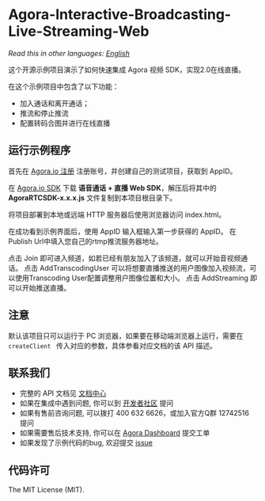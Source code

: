 # Agora-Interactive-Broadcasting-Live-Streaming-Web

*Read this in other languages: [English](README.en.md)*

这个开源示例项目演示了如何快速集成 Agora 视频 SDK，实现2.0在线直播。

在这个示例项目中包含了以下功能：

- 加入通话和离开通话；
- 推流和停止推流
- 配置转码合图并进行在线直播

## 运行示例程序
首先在 [Agora.io 注册](https://dashboard.agora.io/cn/signup/) 注册账号，并创建自己的测试项目，获取到 AppID。

在 [Agora.io SDK](https://www.agora.io/cn/download/) 下载 **语音通话 + 直播 Web SDK**，解压后将其中的 **AgoraRTCSDK-x.x.x.js** 文件复制到本项目根目录下。

将项目部署到本地或远端 HTTP 服务器后使用浏览器访问 index.html。

在成功看到示例界面后，使用 AppID 输入框输入第一步获得的 AppID。
在Publish Url中填入您自己的rtmp推流服务器地址。

点击 Join 即可进入频道，如若已经有朋友加入了该频道，就可以开始音视频通话。
点击 AddTranscodingUser 可以将想要直播推送的用户图像加入视频流，可以使用Transcoding User配置调整用户图像位置和大小。
点击 AddStreaming 即可以开始推送直播。

## 注意
默认该项目只可以运行于 PC 浏览器，如果要在移动端浏览器上运行，需要在 `createClient ` 传入对应的参数，具体参看对应文档的该 API 描述。

## 联系我们

- 完整的 API 文档见 [文档中心](https://docs.agora.io/cn/)
- 如果在集成中遇到问题, 你可以到 [开发者社区](https://dev.agora.io/cn/) 提问
- 如果有售前咨询问题, 可以拨打 400 632 6626，或加入官方Q群 12742516 提问
- 如果需要售后技术支持, 你可以在 [Agora Dashboard](https://dashboard.agora.io) 提交工单
- 如果发现了示例代码的bug, 欢迎提交 [issue](https://github.com/AgoraIO/Agora-Web-Tutorial-1to1/issues)

## 代码许可

The MIT License (MIT).
